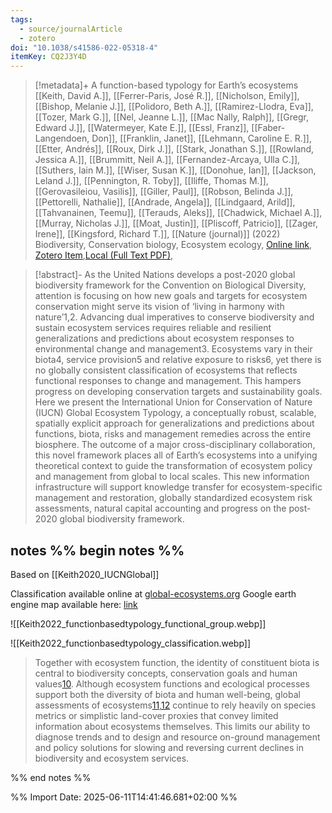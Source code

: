 ```yaml
---
tags:
  - source/journalArticle
  - zotero
doi: "10.1038/s41586-022-05318-4"
itemKey: CQ2J3Y4D
---
```

>[!metadata]+
> A function-based typology for Earth’s ecosystems
> [[Keith, David A.]], [[Ferrer-Paris, José R.]], [[Nicholson, Emily]], [[Bishop, Melanie J.]], [[Polidoro, Beth A.]], [[Ramirez-Llodra, Eva]], [[Tozer, Mark G.]], [[Nel, Jeanne L.]], [[Mac Nally, Ralph]], [[Gregr, Edward J.]], [[Watermeyer, Kate E.]], [[Essl, Franz]], [[Faber-Langendoen, Don]], [[Franklin, Janet]], [[Lehmann, Caroline E. R.]], [[Etter, Andrés]], [[Roux, Dirk J.]], [[Stark, Jonathan S.]], [[Rowland, Jessica A.]], [[Brummitt, Neil A.]], [[Fernandez-Arcaya, Ulla C.]], [[Suthers, Iain M.]], [[Wiser, Susan K.]], [[Donohue, Ian]], [[Jackson, Leland J.]], [[Pennington, R. Toby]], [[Iliffe, Thomas M.]], [[Gerovasileiou, Vasilis]], [[Giller, Paul]], [[Robson, Belinda J.]], [[Pettorelli, Nathalie]], [[Andrade, Angela]], [[Lindgaard, Arild]], [[Tahvanainen, Teemu]], [[Terauds, Aleks]], [[Chadwick, Michael A.]], [[Murray, Nicholas J.]], [[Moat, Justin]], [[Pliscoff, Patricio]], [[Zager, Irene]], [[Kingsford, Richard T.]], 
> [[Nature (journal)]] (2022)
> Biodiversity, Conservation biology, Ecosystem ecology, 
> [Online link](https://www.nature.com/articles/s41586-022-05318-4), [Zotero Item](zotero://select/library/items/CQ2J3Y4D),[Local (Full Text PDF)](file://C:/Users/aburg/Documents/references/zotero/storage/Q63G6YTC/Keith2022_functionbasedtypology.pdf), 


>[!abstract]-
>As the United Nations develops a post-2020 global biodiversity framework for the Convention on Biological Diversity, attention is focusing on how new goals and targets for ecosystem conservation might serve its vision of ‘living in harmony with nature’1,2. Advancing dual imperatives to conserve biodiversity and sustain ecosystem services requires reliable and resilient generalizations and predictions about ecosystem responses to environmental change and management3. Ecosystems vary in their biota4, service provision5 and relative exposure to risks6, yet there is no globally consistent classification of ecosystems that reflects functional responses to change and management. This hampers progress on developing conservation targets and sustainability goals. Here we present the International Union for Conservation of Nature (IUCN) Global Ecosystem Typology, a conceptually robust, scalable, spatially explicit approach for generalizations and predictions about functions, biota, risks and management remedies across the entire biosphere. The outcome of a major cross-disciplinary collaboration, this novel framework places all of Earth’s ecosystems into a unifying theoretical context to guide the transformation of ecosystem policy and management from global to local scales. This new information infrastructure will support knowledge transfer for ecosystem-specific management and restoration, globally standardized ecosystem risk assessments, natural capital accounting and progress on the post-2020 global biodiversity framework.

## notes %% begin notes %%
Based on [[Keith2020_IUCNGlobal]]

Classification available online at [global-ecosystems.org](https://global-ecosystems.org)
Google earth engine map available here: [link](https://developers.google.com/earth-engine/datasets/catalog/IUCN_GlobalEcosystemTypology_current?hl=fr#dois)

![[Keith2022_functionbasedtypology_functional_group.webp]]

![[Keith2022_functionbasedtypology_classification.webp]]

>Together with ecosystem function, the identity of constituent biota is central to biodiversity concepts, conservation goals and human values[10](https://www.nature.com/articles/s41586-022-05318-4#ref-CR10 "Strategic Plan for Biodiversity 2011–2020 and the Aichi Targets ‘Living in Harmony with Nature’ (United Nations Convention on Biological Diversity, 2010)."). Although ecosystem functions and ecological processes support both the diversity of biota and human well-being, global assessments of ecosystems[11](https://www.nature.com/articles/s41586-022-05318-4#ref-CR11 "Millennium Ecosystem Assessment. Ecosystems and Human Well-Being: Synthesis (Island Press, 2005)."),[12](https://www.nature.com/articles/s41586-022-05318-4#ref-CR12 "Díaz, S. et al. Summary for Policymakers of the Global Assessment Report on Biodiversity and Ecosystem Services of the Intergovernmental Science-Policy Platform on Biodiversity and Ecosystem Services (Intergovernmental Panel on Biodiversity and Ecosystem Services, 2019).") continue to rely heavily on species metrics or simplistic land-cover proxies that convey limited information about ecosystems themselves. This limits our ability to diagnose trends and to design and resource on-ground management and policy solutions for slowing and reversing current declines in biodiversity and ecosystem services.

%% end notes %%

%% Import Date: 2025-06-11T14:41:46.681+02:00 %%
